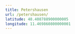 ```yaml
---
title: Petershausen
url: /petershausen/
latitude: 48.408788900000005
longitude: 11.469860800000001
---
```

